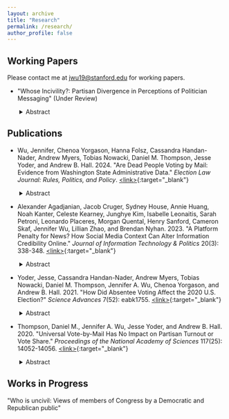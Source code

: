 ```yaml
---
layout: archive
title: "Research"
permalink: /research/
author_profile: false
---
```


<style>
.indent {
  margin-left: 2em;
}
</style>


## Working Papers
Please contact me at [jwu19@stanford.edu](mailto:jwu19@stanford.edu) for working papers.

* "Whose Incivility?: Partisan Divergence in Perceptions of Politician Messaging" (Under Review)

<div class="indent">
<details> 
<summary>Abstract</summary>
When do politicians communicate in uncivil ways? Current research approaches this question by theorizing incivility as a fixed property of the text. In practice, politicians are being judged by voters who view incivility through a partisan lens. Using two survey experiments and over 500 real statements made by members of the U.S. Congress, I show that perceptions of incivility differ by whether a statement was made by a co-partisan politician or not, though not uniformly so. I find that this co-partisan difference is greater for politician statements made in e-mail newsletters than those made on the Congressional floor. While Democrats and Republicans tend to find statements made by co-partisan politicians less uncivil, not all statements elicit the same difference. I introduce a supervised text method to estimate the degree of partisan disagreement over incivility at the statement level. Using the method, I find Republican politicians make statements that evoke disagreement more often than Democratic ones. These findings demonstrate that who is judging incivility reveals important patterns in how politicians tailor their communication. 
</details>
</div>

## Publications

* Wu, Jennifer, Chenoa Yorgason, Hanna Folsz, Cassandra Handan-Nader, Andrew Myers, Tobias Nowacki, Daniel M. Thompson, Jesse Yoder, and Andrew B. Hall. 2024. "Are Dead People Voting by Mail: Evidence from Washington State Administrative Data." *Election Law Journal: Rules, Politics, and Policy*. [\<link\>](https://www.liebertpub.com/doi/10.1089/elj.2023.0047){:target="_blank"}
<div class="indent">
<details> 
<summary>Abstract</summary>
A common concern about vote-by-mail in the United States is that mail-in ballots are sent to dead people, stolen by bad actors, and counted as fraudulent votes. Studying Washington state’s vote-by-mail program, we link counted ballots and administrative death records to estimate the rate at which dead people’s mail-in ballots are improperly counted as valid votes, using birth dates from online obituaries to address false positives. Among roughly 4.5 million distinct voters in Washington state (2011–2018), we estimate that there are 14 deceased individuals whose ballots might have been cast suspiciously long after their death, representing 0.0003% of voters. Even these few cases may reflect two individuals with the same name and birth date, or clerical errors, rather than fraud. After exploring the robustness of our findings to weaker conditions for name-matching and the inclusion of deaths closer to Election Day, we conclude that counting dead people’s ballots as votes seems extraordinarily rare in Washington’s universal vote-by-mail system.
</details>
</div>

* Alexander Agadjanian, Jacob Cruger, Sydney House, Annie Huang, Noah Kanter, Celeste Kearney, Junghye Kim, Isabelle Leonaitis, Sarah Petroni, Leonardo Placeres, Morgan Quental, Henry Sanford, Cameron Skaf, Jennifer Wu, Lillian Zhao, and Brendan Nyhan. 2023. "A Platform Penalty for News? How Social Media Context Can Alter Information Credibility Online." *Journal of Information Technology & Politics* 20(3): 338-348. [\<link\>](https://doi.org/10.1080/19331681.2022.2105465){:target="_blank"}
<div class="indent">
<details> 
<summary>Abstract</summary>
Growing concern about dubious information online threatens the credibility of legitimate news. We examine two possible mechanisms for this effect on social media. First, people might view all news on social media as less credible. Second, questionable information elsewhere in a news feed might discredit legitimate news coverage. Findings from a preregistered experiment confirm that people see information on Facebook as less credible than identical information on news websites, though the effect is small, suggesting that observational data overstates this platform penalty. Prior exposure to low (versus high) credibility information on Facebook also reduces engagement with a target article, but not its perceived credibility. However, exploratory analyses show that the effects of prior exposure to low credibility information vary depending on the plausibility of the target article, decreasing the credibility of a less plausible article (a spillover effect) but increasing the credibility of a more plausible one (a contrast effect).
</details>
</div>

* Yoder, Jesse, Cassandra Handan-Nader, Andrew Myers, Tobias Nowacki, Daniel M. Thompson, Jennifer A. Wu, Chenoa Yorgason, and Andrew B. Hall. 2021. "How Did Absentee Voting Affect the 2020 U.S. Election?" *Science Advances* 7(52): eabk1755. [\<link\>](https://www.science.org/doi/10.1126/sciadv.abk1755){:target="_blank"}
<div class="indent">
<details> 
<summary>Abstract</summary>
The 2020 U.S. election saw a record turnout, saw a huge increase in absentee voting, and brought unified national Democratic control—yet these facts alone do not imply that vote-by-mail increased turnout or benefited Democrats. Using new microdata on millions of individual voters and aggregated turnout data across all 50 states, this paper offers a causal analysis of the impact of absentee vote-by-mail during the COVID-19 (coronavirus disease 2019) pandemic. Focusing on natural experiments in Texas and Indiana, we find that 65-year-olds voted at nearly the same rate as 64-year-olds, despite the fact that only 65-year-olds could vote absentee without an excuse. Being just old enough to vote no-excuse absentee did not substantially increase Democratic turnout relative to Republican turnout. Voter interest appeared to be more important in driving turnout across vote modes, neutralizing the electoral impact of Democrats voting by mail at higher rates during the historic pandemic.
</details>
</div>


* Thompson, Daniel M., Jennifer A. Wu, Jesse Yoder, and Andrew B. Hall. 2020. "Universal Vote-by-Mail Has No Impact on Partisan Turnout or Vote Share." *Proceedings of the National Academy of Sciences* 117(25): 14052-14056. [\<link\>](https://doi.org/10.1073/pnas.2007249117){:target="_blank"}
<div class="indent">
<details> 
<summary>Abstract</summary>
In response to coronavirus disease 2019 (COVID-19), many scholars and policy makers are urging the United States to expand voting-by-mail programs to safeguard the electoral process. What are the effects of vote-by-mail? In this paper, we provide a comprehensive design-based analysis of the effect of universal vote-by-mail—a policy under which every voter is mailed a ballot in advance of the election—on electoral outcomes. We collect data from 1996 to 2018 on all three US states that implemented universal vote-by-mail in a staggered fashion across counties, allowing us to use a difference-in-differences design at the county level to estimate causal effects. We find that 1) universal vote-by-mail does not appear to affect either party’s share of turnout, 2) universal vote-by-mail does not appear to increase either party’s vote share, and 3) universal vote-by-mail modestly increases overall average turnout rates, in line with previous estimates. All three conclusions support the conventional wisdom of election administration experts and contradict many popular claims in the media.
</details>
</div>

## Works in Progress
"Who is uncivil: Views of members of Congress by a Democratic and Republican public"